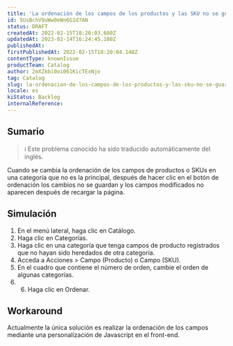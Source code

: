 ```yaml
---
title: 'La ordenación de los campos de los productos y las SKU no se guarda'
id: 5UsBchV9uWw0eWn6G1d7AN
status: DRAFT
createdAt: 2022-02-15T18:20:03.680Z
updatedAt: 2023-02-14T16:24:45.180Z
publishedAt: 
firstPublishedAt: 2022-02-15T18:20:04.148Z
contentType: knownIssue
productTeam: Catalog
author: 2mXZkbi0oi061KicTExNjo
tag: Catalog
slug: la-ordenacion-de-los-campos-de-los-productos-y-las-sku-no-se-guarda1
locale: es
kiStatus: Backlog
internalReference: 
---
```


## Sumario

>ℹ️ Este problema conocido ha sido traducido automáticamente del inglés.


Cuando se cambia la ordenación de los campos de productos o SKUs en una categoría que no es la principal, después de hacer clic en el botón de ordenación los cambios no se guardan y los campos modificados no aparecen después de recargar la página.



## Simulación



1. En el menú lateral, haga clic en Catálogo.
2. Haga clic en Categorías.
3. Haga clic en una categoría que tenga campos de producto registrados que no hayan sido heredados de otra categoría.
4. Acceda a Acciones > Campo (Producto) o Campo (SKU).
5. En el cuadro que contiene el número de orden, cambie el orden de algunas categorías.
6. 6. Haga clic en Ordenar.




## Workaround


Actualmente la única solución es realizar la ordenación de los campos mediante una personalización de Javascript en el front-end.


